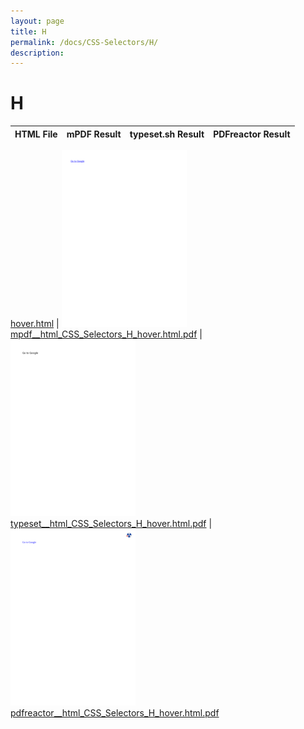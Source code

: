 ```yaml
---
layout: page
title: H
permalink: /docs/CSS-Selectors/H/
description: 
---
```


# H
HTML File | mPDF Result | typeset.sh Result | PDFreactor Result
------------ | ------------- | ------------- | -------------

[hover.html](/html/CSS%20Selectors/H/hover.html) | ![](result/mpdf__html_CSS_Selectors_H_hover.html.png) [mpdf__html_CSS_Selectors_H_hover.html.pdf](result/mpdf__html_CSS_Selectors_H_hover.html.pdf) | ![](result/typeset__html_CSS_Selectors_H_hover.html.png) [typeset__html_CSS_Selectors_H_hover.html.pdf](result/typeset__html_CSS_Selectors_H_hover.html.pdf) | ![](result/pdfreactor__html_CSS_Selectors_H_hover.html.png) [pdfreactor__html_CSS_Selectors_H_hover.html.pdf](result/pdfreactor__html_CSS_Selectors_H_hover.html.pdf)
